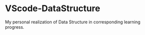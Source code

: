 # VScode-DataStructure
My personal realization of Data Structure in corresponding learning progress.
